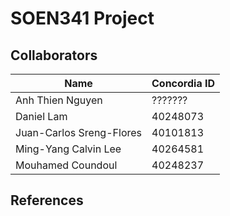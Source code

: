 # SOEN341 Project
## Collaborators
| Name | Concordia ID |
| -------------- | --- |
| Anh Thien Nguyen | ??????? |
| Daniel Lam | 40248073 |
| Juan-Carlos Sreng-Flores | 40101813 |
| Ming-Yang Calvin Lee | 40264581 |
| Mouhamed Coundoul | 40248237 |

## References

